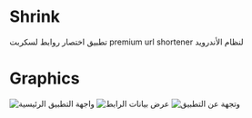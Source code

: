 # Shrink
تطبيق اختصار روابط لسكربت premium url shortener لنظام الأندرويد

# Graphics
![واجهة التطبيق الرئيسية](https://e.top4top.io/p_24251ta2j1.jpeg)
![عرض بيانات الرابط](https://f.top4top.io/p_24257vae92.jpeg)
![وتجهة عن التطبيق](https://g.top4top.io/p_2425l7nch3.jpeg)
